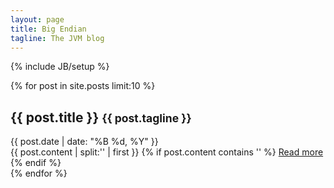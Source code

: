 ```yaml
---
layout: page
title: Big Endian
tagline: The JVM blog
---
```

{% include JB/setup %}

{% for post in site.posts limit:10 %}
  <div>
    <div class="page-header"><h2>{{ post.title }} <small>{{ post.tagline }}</small></h2></div>
    <div class="date"><span>{{ post.date | date: "%B %d, %Y" }}</span></div>
    <div class="content">
      {{ post.content | split:'<!--break-->' | first }}
      {% if post.content contains '<!--break-->' %}
        <a href="{{ post.url }}">Read more</a>
      {% endif %}
    </div>
  </div>
{% endfor %}


